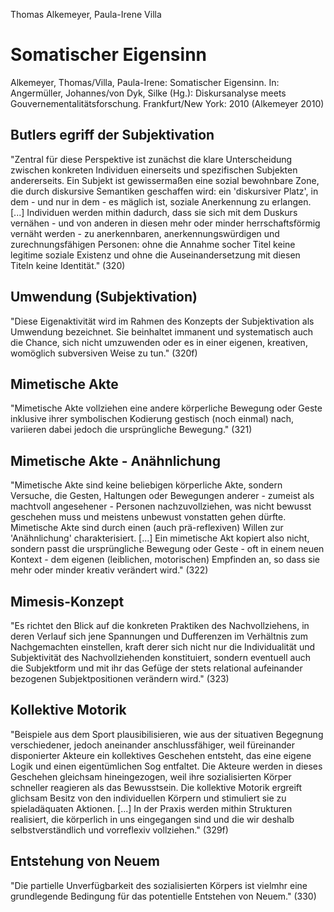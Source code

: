 Thomas Alkemeyer, Paula-Irene Villa

Somatischer Eigensinn
=====================

Alkemeyer, Thomas/Villa, Paula-Irene: Somatischer Eigensinn.
In: Angermüller, Johannes/von Dyk, Silke (Hg.):
Diskursanalyse meets Gouvernementalitätsforschung.
Frankfurt/New York: 2010
(Alkemeyer 2010)

Butlers egriff der Subjektivation
---------------------------------
"Zentral für diese Perspektive ist zunächst die klare Unterscheidung zwischen konkreten Individuen einerseits und spezifischen Subjekten andererseits. Ein Subjekt ist gewissermaßen eine sozial bewohnbare Zone, die durch diskursive Semantiken geschaffen wird: ein 'diskursiver Platz', in dem - und nur in dem - es mäglich ist, soziale Anerkennung zu erlangen. [...] Individuen werden mithin dadurch, dass sie sich mit dem Duskurs vernähen - und von anderen in diesen mehr oder minder herrschaftsförmig vernäht werden - zu anerkennbaren, anerkennungswürdigen und zurechnungsfähigen Personen: ohne die Annahme socher Titel keine legitime soziale Existenz und ohne die Auseinandersetzung mit diesen Titeln keine Identität." (320)

Umwendung (Subjektivation)
--------------------------
"Diese Eigenaktivität wird im Rahmen des Konzepts der Subjektivation als Umwendung bezeichnet. Sie beinhaltet immanent und systematisch auch die Chance, sich nicht umzuwenden oder es in einer eigenen, kreativen, womöglich subversiven Weise zu tun." (320f)

Mimetische Akte
---------------
"Mimetische Akte vollziehen eine andere körperliche Bewegung oder Geste inklusive ihrer symbolischen Kodierung gestisch (noch einmal) nach, variieren dabei jedoch die ursprüngliche Bewegung." (321)

Mimetische Akte - Anähnlichung
------------------------------
"Mimetische Akte sind keine beliebigen körperliche Akte, sondern Versuche, die Gesten, Haltungen oder Bewegungen anderer - zumeist als machtvoll angesehener - Personen nachzuvollziehen, was nicht bewusst geschehen muss und meistens unbewust vonstatten gehen dürfte. Mimetische Akte sind durch einen (auch prä-reflexiven) Willen zur 'Anähnlichung' charakterisiert. [...] Ein mimetische Akt kopiert also nicht, sondern passt die ursprüngliche Bewegung oder Geste - oft in einem neuen Kontext - dem eigenen (leiblichen, motorischen) Empfinden an, so dass sie mehr oder minder kreativ verändert wird." (322)

Mimesis-Konzept
---------------
"Es richtet den Blick auf die konkreten Praktiken des Nachvollziehens, in deren Verlauf sich jene Spannungen und Dufferenzen im Verhältnis zum Nachgemachten einstellen, kraft derer sich nicht nur die Individualität und Subjektivität des Nachvollziehenden konstituiert, sondern eventuell auch die Subjektform und mit ihr das Gefüge der stets relational aufeinander bezogenen Subjektpositionen verändern wird." (323)

Kollektive Motorik
------------------
"Beispiele aus dem Sport plausibilisieren, wie aus der situativen Begegnung verschiedener, jedoch aneinander anschlussfähiger, weil füreinander disponierter Akteure ein kollektives Geschehen entsteht, das eine eigene Logik und einen eigentümlichen Sog entfaltet. Die Akteure werden in dieses Geschehen gleichsam hineingezogen, weil ihre sozialisierten Körper schneller reagieren als das Bewusstsein. Die kollektive Motorik ergreift glichsam Besitz von den individuellen Körpern und stimuliert sie zu spieladäquaten Aktionen. [...] In der Praxis werden mithin Strukturen realisiert, die körperlich in uns eingegangen sind und die wir deshalb selbstverständlich und vorreflexiv vollziehen." (329f)

Entstehung von Neuem
--------------------
"Die partielle Unverfügbarkeit des sozialisierten Körpers ist vielmhr eine grundlegende Bedingung für das potentielle Entstehen von Neuem." (330)

